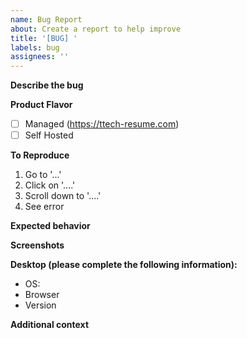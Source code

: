 ```yaml
---
name: Bug Report
about: Create a report to help improve
title: '[BUG] '
labels: bug
assignees: ''
---
```


**Describe the bug**

<!-- A clear and concise description of what the bug is. -->

**Product Flavor**

- [ ] Managed (https://ttech-resume.com)
- [ ] Self Hosted

**To Reproduce**

<!-- Steps to reproduce the behavior: -->

1. Go to '...'
2. Click on '....'
3. Scroll down to '....'
4. See error

**Expected behavior**

<!-- A clear and concise description of what you expected to happen. -->

**Screenshots**

<!-- If applicable, add screenshots to help explain your problem. -->

**Desktop (please complete the following information):**

- OS: <!--[e.g. iOS]-->
- Browser <!--[e.g. chrome, safari]-->
- Version <!--[e.g. 22]-->

**Additional context**

<!-- Add any other context about the problem here. -->
